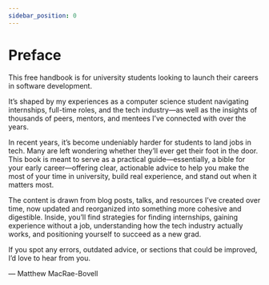 ```yaml
---
sidebar_position: 0
---
```


# Preface

This free handbook is for university students looking to launch their careers in software development.

It’s shaped by my experiences as a computer science student navigating internships, full-time roles, and the tech industry—as well as the insights of thousands of peers, mentors, and mentees I’ve connected with over the years.

In recent years, it’s become undeniably harder for students to land jobs in tech. Many are left wondering whether they’ll ever get their foot in the door. This book is meant to serve as a practical guide—essentially, a bible for your early career—offering clear, actionable advice to help you make the most of your time in university, build real experience, and stand out when it matters most.

The content is drawn from blog posts, talks, and resources I’ve created over time, now updated and reorganized into something more cohesive and digestible. Inside, you’ll find strategies for finding internships, gaining experience without a job, understanding how the tech industry actually works, and positioning yourself to succeed as a new grad.

If you spot any errors, outdated advice, or sections that could be improved, I’d love to hear from you.

— Matthew MacRae-Bovell
